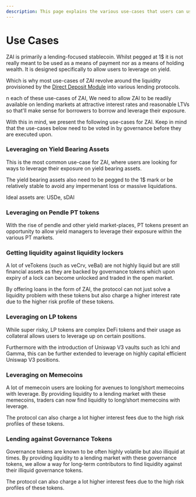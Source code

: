```yaml
---
description: This page explains the various use-cases that users can use ZAI with
---
```


# Use Cases

ZAI is primarily a lending-focused stablecoin. Whilst pegged at 1$ it is not really meant to be used as a means of payment nor as a means of holding wealth. It is designed specifically to allow users to leverage on yield.

Which is why most use-cases of ZAI revolve around the liquidity provisioned by the [Direct Deposit Module](peg-mechanics/direct-deposit-module-ddm.md) into various lending protocols.&#x20;

n each of these use-cases of ZAI, We need to allow ZAI to be readily available on lending markets at attractive interest rates and reasonable LTVs so that'll make sense for borrowers to borrow and leverage their exposure.

With this in mind, we present the following use-cases for ZAI. Keep in mind that the use-cases below need to be voted in by governance before they are executed upon.

### **Leveraging on Yield Bearing Assets**

This is the most common use-case for ZAI, where users are looking for ways to leverage their exposure on yield bearing assets.&#x20;

The yield bearing assets also need to be pegged to the 1$ mark or be relatively stable to avoid any impermenant loss or massive liquidations.

Ideal assets are: USDe, sDAI

### **Leveraging on Pendle PT tokens**

With the rise of pendle and other yield market-places, PT tokens present an opportunity to allow yield managers to leverage their exposure within the various PT markets.

### Getting liquidity against liquidity lockers

A lot of veTokens (such as veCrv, veBal) are not highly liquid but are still financial assets as they are backed by governance tokens which upon expiry of a lock can become unlocked and traded in the open market.

By offering loans in the form of ZAI, the protocol can not just solve a liquidity problem with these tokens but also charge a higher interest rate due to the higher risk profile of these tokens.

### **Leveraging on LP tokens**&#x20;

While super risky, LP tokens are complex DeFi tokens and their usage as collateral allows users to leverage up on certain positions.&#x20;

Furthermore with the introduction of Uniswap V3 vaults such as Ichi and Gamma, this can be further extended to leverage on highly capital efficient Uniswap V3 positions.

### **Leveraging on Memecoins**

A lot of memecoin users are looking for avenues to long/short memecoins with leverage. By providing liquidity to a lending market with these memecoins, traders can now find liquidity to long/short memecoins with leverage.

The protocol can also charge a lot higher interest fees due to the high risk profiles of these tokens.

### **Lending against Governance Tokens**

Governance tokens are known to be often highly volatile but also illiquid at times. By providing liquidity to a lending market with these governance tokens, we allow a way for long-term contributors to find liquidity against their illiquid governance tokens.

The protocol can also charge a lot higher interest fees due to the high risk profiles of these tokens.
